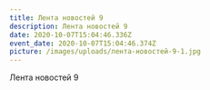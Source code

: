 ```yaml
---
title: Лента новостей 9
description: Лента новостей 9
date: 2020-10-07T15:04:46.336Z
event_date: 2020-10-07T15:04:46.374Z
picture: /images/uploads/лента-новостей-9-1.jpg
---
```

Лента новостей 9